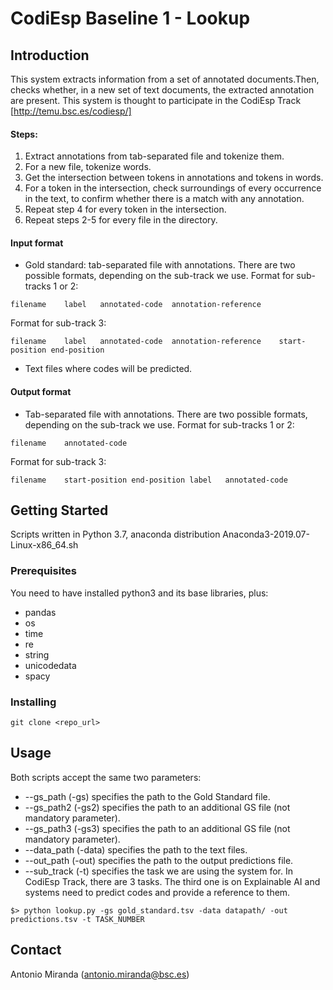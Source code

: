# CodiEsp Baseline 1 - Lookup

## Introduction
This system extracts information from a set of annotated documents.Then, checks whether, in a new set of text documents, the extracted annotation are present.
This system is thought to participate in the CodiEsp Track [http://temu.bsc.es/codiesp/]

#### Steps: 
1. Extract annotations from tab-separated file and tokenize them.
2. For a new file, tokenize words. 
3. Get the intersection between tokens in annotations and tokens in words.
4. For a token in the intersection, check surroundings of every occurrence in the text, to confirm whether there is a match with any annotation.
5. Repeat step 4 for every token in the intersection.
6. Repeat steps 2-5 for every file in the directory.

#### Input format
+ Gold standard: tab-separated file with annotations. There are two possible formats, depending on the sub-track we use. Format for sub-tracks 1 or 2:
```
filename	label	annotated-code	annotation-reference
```
Format for sub-track 3:
```
filename	label	annotated-code	annotation-reference	start-position end-position
```

+ Text files where codes will be predicted.


#### Output format
+ Tab-separated file with annotations. There are two possible formats, depending on the sub-track we use. Format for sub-tracks 1 or 2:
```
filename	annotated-code
```
Format for sub-track 3:
```
filename	start-position end-position	label	annotated-code
```

## Getting Started

Scripts written in Python 3.7, anaconda distribution Anaconda3-2019.07-Linux-x86_64.sh

### Prerequisites

You need to have installed python3 and its base libraries, plus:
+ pandas
+ os
+ time
+ re
+ string
+ unicodedata
+ spacy

### Installing

```
git clone <repo_url>
```

## Usage

Both scripts accept the same two parameters:
+ --gs_path (-gs) specifies the path to the Gold Standard file.
+ --gs_path2 (-gs2) specifies the path to an additional GS file (not mandatory parameter).
+ --gs_path3 (-gs3) specifies the path to an additional GS file (not mandatory parameter).
+ --data_path (-data) specifies the path to the text files.
+ --out_path (-out) specifies the path to the output predictions file.
+ --sub_track (-t) specifies the task we are using the system for. In CodiEsp Track, there are 3 tasks. The third one is on Explainable AI and systems need to predict codes and provide a reference to them.

```
$> python lookup.py -gs gold_standard.tsv -data datapath/ -out predictions.tsv -t TASK_NUMBER
```

## Contact
Antonio Miranda (antonio.miranda@bsc.es)
